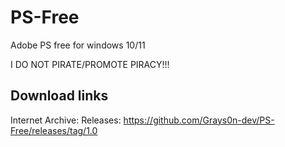 # PS-Free
Adobe PS free for windows 10/11

I DO NOT PIRATE/PROMOTE PIRACY!!!

Download links
----------------
Internet Archive:
Releases: https://github.com/Grays0n-dev/PS-Free/releases/tag/1.0
